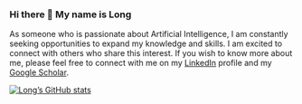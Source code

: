 ### Hi there 👋 My name is Long

As someone who is passionate about Artificial Intelligence, I am constantly seeking opportunities to expand my knowledge and skills. I am excited to connect with others who share this interest. If you wish to know more about me, please feel free to connect with me on my [LinkedIn](https://www.linkedin.com/in/hotuanlong/) profile and my [Google Scholar](https://scholar.google.com/citations?user=sFxiADkAAAAJ&hl=en&authuser=1).

[![Long’s GitHub stats](https://github-readme-stats.vercel.app/api?username=HoTuanLong&count_private=false&show_icons=true&theme=onedark&hide_rank=false)](https://github.com/anuraghazra/github-readme-stats)

<!--
**HoTuanLong/HoTuanLong** is a ✨ _special_ ✨ repository because its `README.md` (this file) appears on your GitHub profile.



<!-- ### 📦 Open-source Packages I co-created
[![Readme Card](https://github-readme-stats.vercel.app/api/pin/?username=vantuan5644&repo=MRI-Pulse-Sequence)](https://pypi.org/project/brainmri-ps/)
 -->

